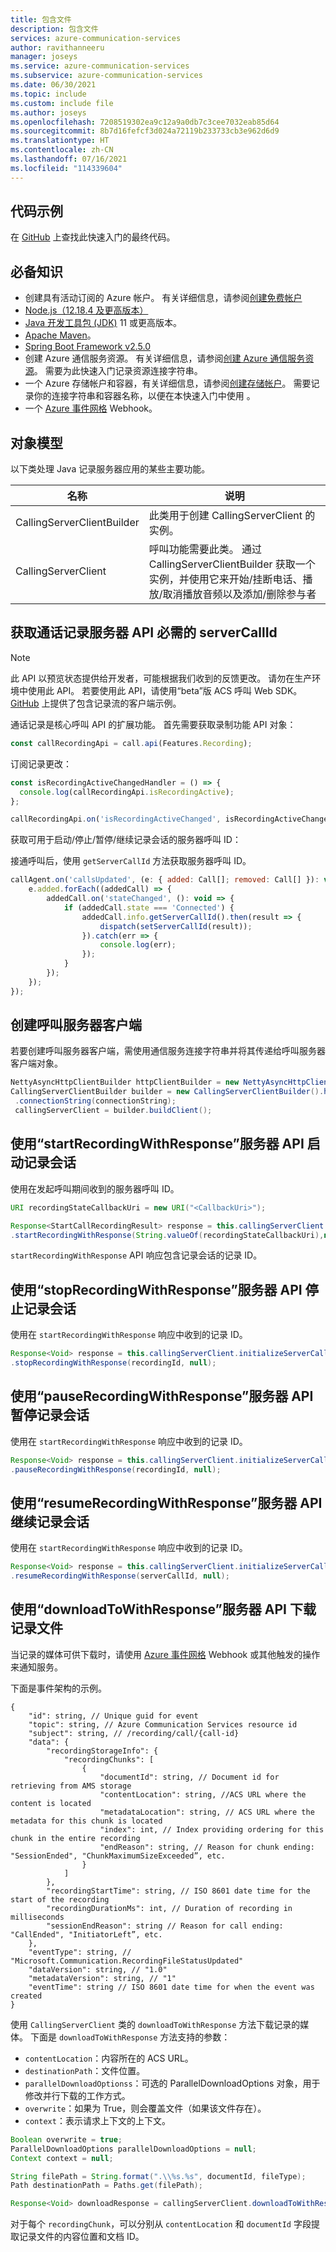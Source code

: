 ```yaml
---
title: 包含文件
description: 包含文件
services: azure-communication-services
author: ravithanneeru
manager: joseys
ms.service: azure-communication-services
ms.subservice: azure-communication-services
ms.date: 06/30/2021
ms.topic: include
ms.custom: include file
ms.author: joseys
ms.openlocfilehash: 7208519302ea9c12a9a0db7c3cee7032eab85d64
ms.sourcegitcommit: 8b7d16fefcf3d024a72119b233733cb3e962d6d9
ms.translationtype: HT
ms.contentlocale: zh-CN
ms.lasthandoff: 07/16/2021
ms.locfileid: "114339604"
---
```

## <a name="sample-code"></a>代码示例
在 [GitHub](https://github.com/Azure-Samples/communication-services-java-quickstarts/tree/main/ServerRecording) 上查找此快速入门的最终代码。

## <a name="prerequisites"></a>必备知识

- 创建具有活动订阅的 Azure 帐户。 有关详细信息，请参阅[创建免费帐户](https://azure.microsoft.com/free/?WT.mc_id=A261C142F)
- [Node.js（12.18.4 及更高版本）](https://nodejs.org/en/download/)
- [Java 开发工具包 (JDK)](/azure/developer/java/fundamentals/java-jdk-install) 11 或更高版本。
- [Apache Maven](https://maven.apache.org/download.cgi)。
- [Spring Boot Framework v2.5.0](https://spring.io/projects/spring-boot)
- 创建 Azure 通信服务资源。 有关详细信息，请参阅[创建 Azure 通信服务资源](https://docs.microsoft.com/azure/communication-services/quickstarts/create-communication-resource)。 需要为此快速入门记录资源连接字符串。
- 一个 Azure 存储帐户和容器，有关详细信息，请参阅[创建存储帐户](https://docs.microsoft.com/azure/storage/common/storage-account-create?tabs=azure-portal)。 需要记录你的连接字符串和容器名称，以便在本快速入门中使用 。
- 一个 [Azure 事件网格](https://docs.microsoft.com/azure/event-grid/overview) Webhook。

## <a name="object-model"></a>对象模型

以下类处理 Java 记录服务器应用的某些主要功能。

| 名称                                  | 说明                                                  |
| ------------------------------------- | ------------------------------------------------------------ |
| CallingServerClientBuilder | 此类用于创建 CallingServerClient 的实例。|
| CallingServerClient | 呼叫功能需要此类。 通过 CallingServerClientBuilder 获取一个实例，并使用它来开始/挂断电话、播放/取消播放音频以及添加/删除参与者 |

## <a name="getting-servercallid-as-a-requirement-for-call-recording-server-apis"></a>获取通话记录服务器 API 必需的 serverCallId

> [!NOTE]
> 此 API 以预览状态提供给开发者，可能根据我们收到的反馈更改。 请勿在生产环境中使用此 API。 若要使用此 API，请使用“beta”版 ACS 呼叫 Web SDK。 [GitHub](https://github.com/Azure-Samples/communication-services-web-calling-hero/tree/public-preview) 上提供了包含记录流的客户端示例。


通话记录是核心呼叫 API 的扩展功能。 首先需要获取录制功能 API 对象：

```JavaScript
const callRecordingApi = call.api(Features.Recording);
```

订阅记录更改：

```JavaScript
const isRecordingActiveChangedHandler = () => {
  console.log(callRecordingApi.isRecordingActive);
};

callRecordingApi.on('isRecordingActiveChanged', isRecordingActiveChangedHandler);
```

获取可用于启动/停止/暂停/继续记录会话的服务器呼叫 ID：

接通呼叫后，使用 `getServerCallId` 方法获取服务器呼叫 ID。

```JavaScript
callAgent.on('callsUpdated', (e: { added: Call[]; removed: Call[] }): void => {
    e.added.forEach((addedCall) => {
        addedCall.on('stateChanged', (): void => {
            if (addedCall.state === 'Connected') {
                addedCall.info.getServerCallId().then(result => {
                    dispatch(setServerCallId(result));
                }).catch(err => {
                    console.log(err);
                });
            }
        });
    });
});
```

## <a name="create-a-calling-server-client"></a>创建呼叫服务器客户端

若要创建呼叫服务器客户端，需使用通信服务连接字符串并将其传递给呼叫服务器客户端对象。

```java
NettyAsyncHttpClientBuilder httpClientBuilder = new NettyAsyncHttpClientBuilder();
CallingServerClientBuilder builder = new CallingServerClientBuilder().httpClient(httpClientBuilder.build())
 .connectionString(connectionString);
 callingServerClient = builder.buildClient();
```

## <a name="start-recording-session-using-startrecordingwithresponse-server-api"></a>使用“startRecordingWithResponse”服务器 API 启动记录会话

使用在发起呼叫期间收到的服务器呼叫 ID。

```java
URI recordingStateCallbackUri = new URI("<CallbackUri>");

Response<StartCallRecordingResult> response = this.callingServerClient.initializeServerCall("<serverCallId>")
.startRecordingWithResponse(String.valueOf(recordingStateCallbackUri),null);
```
`startRecordingWithResponse` API 响应包含记录会话的记录 ID。

## <a name="stop-recording-session-using-stoprecordingwithresponse-server-api"></a>使用“stopRecordingWithResponse”服务器 API 停止记录会话

使用在 `startRecordingWithResponse` 响应中收到的记录 ID。

```java
Response<Void> response = this.callingServerClient.initializeServerCall(serverCallId)
.stopRecordingWithResponse(recordingId, null);
```

## <a name="pause-recording-session-using-pauserecordingwithresponse-server-api"></a>使用“pauseRecordingWithResponse”服务器 API 暂停记录会话

使用在 `startRecordingWithResponse` 响应中收到的记录 ID。

```java
Response<Void> response = this.callingServerClient.initializeServerCall(serverCallId)
.pauseRecordingWithResponse(recordingId, null);
```

## <a name="resume-recording-session-using-resumerecordingwithresponse-server-api"></a>使用“resumeRecordingWithResponse”服务器 API 继续记录会话

使用在 `startRecordingWithResponse` 响应中收到的记录 ID。

```java
Response<Void> response = this.callingServerClient.initializeServerCall(serverCallId)
.resumeRecordingWithResponse(serverCallId, null);
```

## <a name="download-recording-file-using-downloadtowithresponse-server-api"></a>使用“downloadToWithResponse”服务器 API 下载记录文件

当记录的媒体可供下载时，请使用 [Azure 事件网格](../../../../../event-grid/overview.md) Webhook 或其他触发的操作来通知服务。

下面是事件架构的示例。

```
{
    "id": string, // Unique guid for event
    "topic": string, // Azure Communication Services resource id
    "subject": string, // /recording/call/{call-id}
    "data": {
        "recordingStorageInfo": {
            "recordingChunks": [
                {
                    "documentId": string, // Document id for retrieving from AMS storage
                    "contentLocation": string, //ACS URL where the content is located
                    "metadataLocation": string, // ACS URL where the metadata for this chunk is located
                    "index": int, // Index providing ordering for this chunk in the entire recording
                    "endReason": string, // Reason for chunk ending: "SessionEnded", "ChunkMaximumSizeExceeded”, etc.
                }
            ]
        },
        "recordingStartTime": string, // ISO 8601 date time for the start of the recording
        "recordingDurationMs": int, // Duration of recording in milliseconds
        "sessionEndReason": string // Reason for call ending: "CallEnded", "InitiatorLeft”, etc.
    },
    "eventType": string, // "Microsoft.Communication.RecordingFileStatusUpdated"
    "dataVersion": string, // "1.0"
    "metadataVersion": string, // "1"
    "eventTime": string // ISO 8601 date time for when the event was created
}
```
使用 `CallingServerClient` 类的 `downloadToWithResponse` 方法下载记录的媒体。 下面是 `downloadToWithResponse` 方法支持的参数：

- `contentLocation`：内容所在的 ACS URL。
- `destinationPath`：文件位置。
- `parallelDownloadOptionss`：可选的 ParallelDownloadOptions 对象，用于修改并行下载的工作方式。
- `overwrite`：如果为 True，则会覆盖文件（如果该文件存在）。
- `context`：表示请求上下文的上下文。

```Java
Boolean overwrite = true;
ParallelDownloadOptions parallelDownloadOptions = null;
Context context = null;

String filePath = String.format(".\\%s.%s", documentId, fileType);
Path destinationPath = Paths.get(filePath);

Response<Void> downloadResponse = callingServerClient.downloadToWithResponse(contentLocation, destinationPath, parallelDownloadOptions, overwrite, context);
```
对于每个 `recordingChunk`，可以分别从 `contentLocation` 和 `documentId` 字段提取记录文件的内容位置和文档 ID。